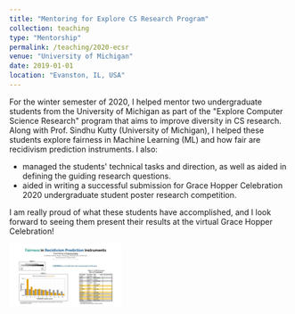 ```yaml
---
title: "Mentoring for Explore CS Research Program"
collection: teaching
type: "Mentorship"
permalink: /teaching/2020-ecsr
venue: "University of Michigan"
date: 2019-01-01
location: "Evanston, IL, USA"
---
```


For the winter semester of 2020, I helped mentor two undergraduate students from the University of Michigan as part of the "Explore Computer Science Research" program that aims to improve diversity in CS research. Along with Prof. Sindhu Kutty (University of Michigan), I helped these students explore fairness in Machine Learning (ML) and how fair are recidivism prediction instruments. I also:

* managed the students' technical tasks and direction, as well as aided in defining the guiding research questions.
* aided in writing a successful submission for Grace Hopper Celebration 2020 undergraduate student poster research competition.

I am really proud of what these students have accomplished, and I look forward to seeing them present their results at the virtual Grace Hopper Celebration!

<img src='/images/ecsr_slide.jpg' width="40%">